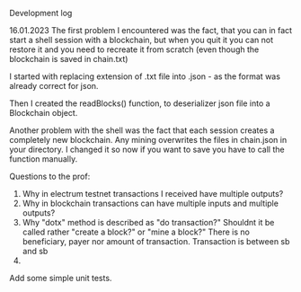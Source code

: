 Development log

16.01.2023
The first problem I encountered was the fact,
that you can in fact start a shell session with a blockchain,
but when you quit it you can not restore it and you need to recreate it from scratch
(even though the blockchain is saved in chain.txt)

I started with replacing extension of .txt file into .json - as the format was already correct for json.

Then I created the readBlocks() function, to deserializer json file into a Blockchain object.

Another problem with the shell was the fact that each session creates a completely new blockchain.
Any mining overwrites the files in chain.json in your directory.
I changed it so now if you want to save you have to call the function manually.



Questions to the prof:
1. Why in electrum testnet transactions I received have multiple outputs?
2. Why in blockchain transactions can have multiple inputs and multiple outputs?
3. Why "dotx" method is described as "do transaction?" Shouldnt it be called rather "create a block?" or "mine a block?"
There is no beneficiary, payer nor amount of transaction. Transaction is between sb and sb
4.

Add some simple unit tests.